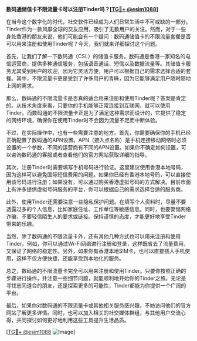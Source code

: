 **数码通储值卡不限流量卡可以注册Tinder吗？[[TG💪+ @esim1088](https://t.me/s/esim1088)]**

在当今这个数字化的时代，社交软件已经成为人们日常生活中不可或缺的一部分。Tinder作为一款风靡全球的交友应用，吸引了无数用户的关注。然而，对于一些身处香港的朋友来说，他们可能会有一个疑问：数码通储值卡的不限流量套餐是否可以用来注册和使用Tinder呢？今天，我们就来详细探讨这个问题。

首先，让我们了解一下数码通（CSL）的储值卡服务。数码通是香港一家知名的电信运营商，提供多种通信服务，包括语音通话、短信以及数据流量等。其储值卡服务尤其受到用户的欢迎，因为它灵活方便，用户可以根据自己的需求选择合适的套餐。其中，不限流量卡更是受到了许多用户的青睐，因为它能够满足用户随时随地上网的需求。

那么，数码通的不限流量卡是否真的适合用来注册和使用Tinder呢？答案是肯定的。从技术角度来看，只要你的手机能够正常连接到互联网，就可以使用Tinder。而数码通的不限流量卡正是为了满足这种需求而设计的，它提供了稳定的网络环境，确保你在使用Tinder时不会因为流量不足而中断体验。

不过，在实际操作中，也有一些需要注意的地方。首先，你需要确保你的手机已经正确配置了数码通的APN设置。APN（接入点名称）是手机连接移动网络时必须设置的一个参数，不同的运营商有不同的APN设置。如果你不确定如何设置，可以咨询数码通的客服或者查看他们的官方网站获取详细的指导。

其次，注册Tinder时需要填写手机号码进行验证。这里建议使用香港本地号码，因为这样可以避免国际短信费用的问题。如果你已经有香港本地号码，可以直接使用该号码进行注册；如果没有，可以通过购买香港虚拟号码的方式解决。目前市面上有许多提供虚拟号码服务的平台，你可以根据自己的需求选择合适的服务商。

此外，使用Tinder还需要注意一些隐私保护问题。在填写个人资料时，尽量不要透露过多的个人信息，比如家庭住址、工作单位等敏感信息。同时，也要警惕网络诈骗，不要轻信陌生人的要求或链接。保持谨慎的态度，才能更好地享受Tinder带来的乐趣。

当然，除了数码通的不限流量卡外，还有其他几种方式也可以用来注册和使用Tinder。例如，你可以通过Wi-Fi网络进行注册和登录，这样既省去了流量费用，又保证了网络的稳定性。另外，如果你有香港本地SIM卡，也可以直接插入手机使用，这样不仅方便快捷，还能享受到本地化的服务。

总之，数码通的不限流量卡完全可以用来注册和使用Tinder。只要你按照正确的步骤进行操作，并注意一些细节问题，就能顺利地开始你的Tinder之旅。无论是寻找志同道合的朋友，还是探索更多的可能性，Tinder都能为你提供一个广阔的平台。

最后，如果你对数码通的不限流量卡或其他相关服务感兴趣，不妨访问他们的官方网站了解更多详情。同时，也可以加入相关的社交媒体群组，与其他用户交流心得，共同探讨如何更好地利用这些工具提升生活品质。

[[TG💪+ @esim1088](https://t.me/s/esim1088) ![Image](https://i.postimg.cc/4NQfJmqS/Snipaste-2025-05-13-00-14-12.png)]